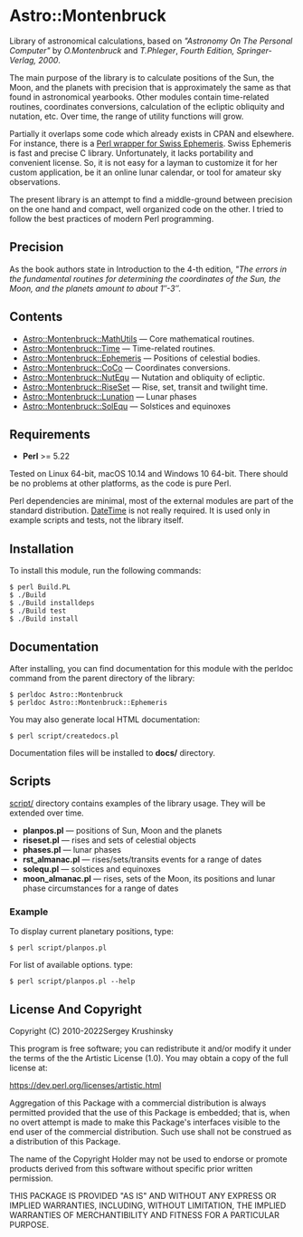 # Astro::Montenbruck


Library of astronomical calculations, based on _"Astronomy On The Personal Computer"_ by _O.Montenbruck_ and _T.Phleger_, _Fourth Edition, Springer-Verlag, 2000_.

The main purpose of the library is to calculate positions of the Sun, the Moon, and the planets with precision that is approximately the same as that found in astronomical yearbooks. Other modules contain time-related routines, coordinates conversions, calculation of the ecliptic obliquity and nutation, etc. Over time, the range of utility functions will grow.

Partially it overlaps some code which already exists in CPAN and elsewhere. For instance, there is a [Perl wrapper for Swiss Ephemeris](http://www.astrotexte.ch/sources/SwissEph.html). Swiss Ephemeris is fast and precise C library. Unfortunately, it lacks portability and convenient license. So, it is not easy for a layman to customize it for her custom application, be it an online lunar calendar, or tool for amateur sky observations.

The present library is an attempt to find a middle-ground between precision on the one hand and compact, well organized code on the other. I tried to follow the best practices of modern Perl programming.

## Precision

As the book authors state in Introduction to the 4-th edition, _"The errors in the fundamental routines for determining the coordinates of the Sun, the Moon, and the planets amount to about 1″-3″._

## Contents

- [Astro::Montenbruck::MathUtils](lib/Astro/Montenbruck/MathUtils.pm) — Core mathematical routines.
- [Astro::Montenbruck::Time](lib/Astro/Montenbruck/Time.pm) — Time-related routines.
- [Astro::Montenbruck::Ephemeris](lib/Astro/Montenbruck/Ephemeris.pm) — Positions of celestial bodies.
- [Astro::Montenbruck::CoCo](lib/Astro/Montenbruck/CoCo.pm) — Coordinates conversions.
- [Astro::Montenbruck::NutEqu](lib/Astro/Montenbruck/NutEqu.pm) — Nutation and obliquity of ecliptic.
- [Astro::Montenbruck::RiseSet](lib/Astro/Montenbruck/RiseSet.pm) — Rise, set, transit and twilight time.
- [Astro::Montenbruck::Lunation](lib/Astro/Montenbruck/Lunation.pm) — Lunar phases
- [Astro::Montenbruck::SolEqu](lib/Astro/Montenbruck/SolEqu.pm) — Solstices and equinoxes


## Requirements

* __Perl__ >= 5.22

Tested on Linux 64-bit, macOS 10.14 and Windows 10 64-bit. There should be no problems at other platforms, as the code is pure Perl.

Perl dependencies are minimal, most of the external modules are part of the standard distribution.
[DateTime](https://metacpan.org/pod/DateTime) is not really required. It is used only in example scripts and tests, not the library itself.

## Installation

To install this module, run the following commands:

```
$ perl Build.PL
$ ./Build
$ ./Build installdeps
$ ./Build test
$ ./Build install
```

## Documentation

After installing, you can find documentation for this module with the perldoc command from the parent directory of the library:

```
$ perldoc Astro::Montenbruck
$ perldoc Astro::Montenbruck::Ephemeris
```

You may also generate local HTML documentation:

```
$ perl script/createdocs.pl
```

Documentation files will be installed to **docs/** directory.

## Scripts

[script/](script/) directory contains examples of the library usage. They will be extended over time.

* **planpos.pl** — positions of Sun, Moon and the planets
* **riseset.pl** — rises and sets of celestial objects 
* **phases.pl** — lunar phases
* **rst_almanac.pl** — rises/sets/transits events for a range of dates 
* **solequ.pl** — solstices and equinoxes
* **moon_almanac.pl** — rises, sets of the Moon, its positions and lunar phase circumstances for a range of dates

### Example

To display current planetary positions, type:

```
$ perl script/planpos.pl
```

For list of available options. type:

```
$ perl script/planpos.pl --help
```


## License And Copyright

Copyright (C) 2010-2022Sergey Krushinsky

This program is free software; you can redistribute it and/or modify it under the terms of the the Artistic License (1.0). You may obtain a copy of the full license at:

https://dev.perl.org/licenses/artistic.html

Aggregation of this Package with a commercial distribution is always permitted provided that the use of this Package is embedded; that is, when no overt attempt is made to make this Package's interfaces visible to the end user of the commercial distribution. Such use shall not be construed as a distribution of this Package.

The name of the Copyright Holder may not be used to endorse or promote products derived from this software without specific prior written permission.

THIS PACKAGE IS PROVIDED "AS IS" AND WITHOUT ANY EXPRESS OR IMPLIED WARRANTIES, INCLUDING, WITHOUT LIMITATION, THE IMPLIED WARRANTIES OF MERCHANTIBILITY AND FITNESS FOR A PARTICULAR PURPOSE.
